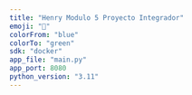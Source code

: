 ```yaml
---
title: "Henry Modulo 5 Proyecto Integrador"
emoji: "🚀"
colorFrom: "blue"
colorTo: "green"
sdk: "docker"
app_file: "main.py"
app_port: 8080
python_version: "3.11"
---
```

